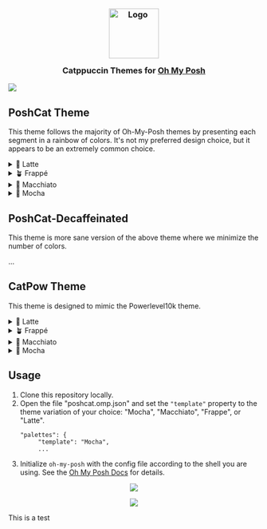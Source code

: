 <h3 align="center">
	<img src="https://raw.githubusercontent.com/catppuccin/catppuccin/main/assets/logos/exports/1544x1544_circle.png" width="100" alt="Logo"/><br/>
	<img src="https://raw.githubusercontent.com/catppuccin/catppuccin/main/assets/misc/transparent.png" height="30" width="0px"/>
	Catppuccin Themes for <a href="https://ohmyposh.dev/">Oh My Posh</a>
	<img src="https://raw.githubusercontent.com/catppuccin/catppuccin/main/assets/misc/transparent.png" height="30" width="0px"/>
</h3>

<img src="https://github.com/simsrw73/poshcat.omp/raw/main/assets/preview.webp"/>

## PoshCat Theme

This theme follows the majority of Oh-My-Posh themes by presenting each segment in a rainbow of colors. It's not my preferred design choice, but it appears to be an extremely common choice.

<details>
<summary>🌻 Latte</summary>
<img src="https://github.com/simsrw73/poshcat.omp/raw/main/assets/poshcat-latte.png"/>
</details>

<details>
<summary>🪴 Frappé</summary>
<img src="https://github.com/simsrw73/poshcat.omp/raw/main/assets/poshcat-frappe.png"/>
</details>

<details>
<summary>🌺 Macchiato</summary>
<img src="https://github.com/simsrw73/poshcat.omp/raw/main/assets/poshcat-macchiato.png"/>
</details>

<details>
<summary>🌿 Mocha</summary>
<img src="https://github.com/simsrw73/poshcat.omp/raw/main/assets/poshcat-mocha.png"/>
</details>

## PoshCat-Decaffeinated

This theme is more sane version of the above theme where we minimize the number of colors.

...

## CatPow Theme

This theme is designed to mimic the Powerlevel10k theme.

<details>
<summary>🌻 Latte</summary>
<img src="https://github.com/simsrw73/poshcat.omp/raw/main/assets/catpow-latte.png"/>
</details>

<details>
<summary>🪴 Frappé</summary>
<img src="https://github.com/simsrw73/poshcat.omp/raw/main/assets/catpow-frappe.png"/>
</details>

<details>
<summary>🌺 Macchiato</summary>
<img src="https://github.com/simsrw73/poshcat.omp/raw/main/assets/catpow-macchiato.png"/>
</details>

<details>
<summary>🌿 Mocha</summary>
<img src="https://github.com/simsrw73/poshcat.omp/raw/main/assets/catpow-mocha.png"/>
</details>

## Usage

1. Clone this repository locally.
2. Open the file "poshcat.omp.json" and set the `"template"` property to the theme variation of your choice: "Mocha", "Macchiato", "Frappe", or "Latte".
    ```
    "palettes": {
         "template": "Mocha",
         ...
    ```
3. Initialize `oh-my-posh` with the config file according to the shell you are using. See the [Oh My Posh Docs](https://ohmyposh.dev/docs/installation/customize) for details.

<p align="center">
	<img src="https://raw.githubusercontent.com/catppuccin/catppuccin/main/assets/footers/gray0_ctp_on_line.svg?sanitize=true" />
</p>

<p align="center">
	<a href="https://github.com/catppuccin/catppuccin/blob/main/LICENSE"><img src="https://img.shields.io/static/v1.svg?style=for-the-badge&label=License&message=MIT&logoColor=d9e0ee&colorA=363a4f&colorB=b7bdf8"/></a>
</p>

This is a test
